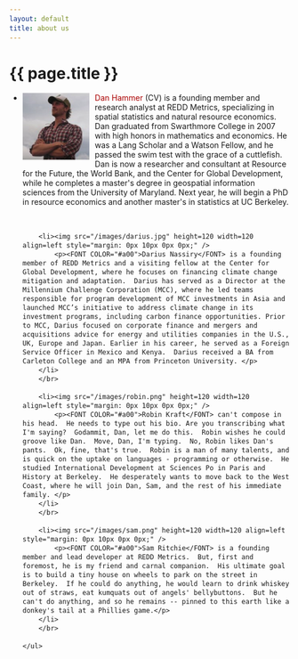 ```yaml
---
layout: default
title: about us
---
```


{{ page.title }}
================

<div id="person">
	<ul class="person">
		<li><img src="/images/dan.png" height=120 width=120 align=left style="margin: 0px 10px 0px 0px;" /> 
			<p><FONT COLOR="#a00">Dan Hammer</FONT> (<a style="text-decoration:none" href="http://dl.dropbox.com/u/5365589/hammer-cv.pdf">CV</a>) is a founding member and research analyst at REDD Metrics, specializing in spatial statistics and natural resource economics.  Dan graduated from Swarthmore College in 2007 with high honors in mathematics and economics. He was a Lang Scholar and a Watson Fellow, and he passed the swim test with the grace of a cuttlefish.  Dan is now a researcher and consultant at Resource for the Future, the World Bank, and the Center for Global Development, while he completes a master's degree in geospatial information sciences from the University of Maryland.  Next year, he will begin a PhD in resource economics and another master's in statistics at UC Berkeley. </p>
		</li> 
		</br>
		
		<li><img src="/images/darius.jpg" height=120 width=120 align=left style="margin: 0px 10px 0px 0px;" /> 
			<p><FONT COLOR="#a00">Darius Nassiry</FONT> is a founding member of REDD Metrics and a visiting fellow at the Center for Global Development, where he focuses on financing climate change mitigation and adaptation.  Darius has served as a Director at the Millennium Challenge Corporation (MCC), where he led teams responsible for program development of MCC investments in Asia and launched MCC’s initiative to address climate change in its investment programs, including carbon finance opportunities. Prior to MCC, Darius focused on corporate finance and mergers and acquisitions advice for energy and utilities companies in the U.S., UK, Europe and Japan. Earlier in his career, he served as a Foreign Service Officer in Mexico and Kenya.  Darius received a BA from Carleton College and an MPA from Princeton University. </p>
		</li> 
		</br>
		
		<li><img src="/images/robin.png" height=120 width=120 align=left style="margin: 0px 10px 0px 0px;" /> 
			<p><FONT COLOR="#a00">Robin Kraft</FONT> can't compose in his head.  He needs to type out his bio. Are you transcribing what I'm saying?  Godammit, Dan, let me do this.  Robin wishes he could groove like Dan.  Move, Dan, I'm typing.  No, Robin likes Dan's pants.  Ok, fine, that's true.  Robin is a man of many talents, and is quick on the uptake on languages - programming or otherwise.  He studied International Development at Sciences Po in Paris and History at Berkeley.  He desperately wants to move back to the West Coast, where he will join Dan, Sam, and the rest of his immediate family. </p>
		</li> 
		</br>
		
		<li><img src="/images/sam.png" height=120 width=120 align=left style="margin: 0px 10px 0px 0px;" /> 
			<p><FONT COLOR="#a00">Sam Ritchie</FONT> is a founding member and lead developer at REDD Metrics.  But, first and foremost, he is my friend and carnal companion.  His ultimate goal is to build a tiny house on wheels to park on the street in Berkeley.  If he could do anything, he would learn to drink whiskey out of straws, eat kumquats out of angels' bellybuttons.  But he can't do anything, and so he remains -- pinned to this earth like a donkey's tail at a Phillies game.</p>
		</li> 
		</br>
		
	</ul>
</div>


<!--  -->

